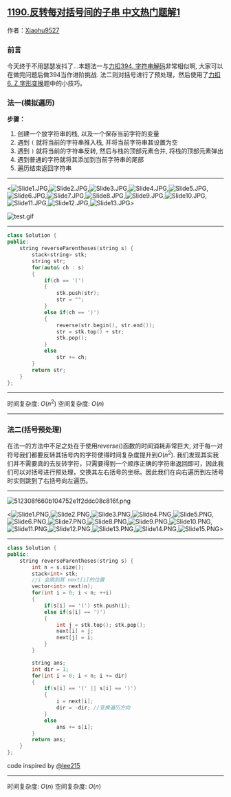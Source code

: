 ## [1190.反转每对括号间的子串 中文热门题解1](https://leetcode.cn/problems/reverse-substrings-between-each-pair-of-parentheses/solutions/100000/zhan-dong-tu-yan-shi-by-xiaohu9527-hua8)

作者：[Xiaohu9527](https://leetcode.cn/u/Xiaohu9527)

### 前言
今天终于不用瑟瑟发抖了...本题法一与[力扣394. 字符串解码](https://leetcode-cn.com/problems/decode-string/)非常相似啊, 大家可以在做完问题后做394当作进阶挑战. 法二则对括号进行了预处理，然后使用了[力扣6. Z 字形变换](https://leetcode-cn.com/problems/zigzag-conversion/)题中的小技巧。
### 法一(模拟遍历)
**步骤：**
1. 创建一个放字符串的栈, 以及一个保存当前字符的变量
2. 遇到 `(` 就将当前的字符串推入栈, 并将当前字符串其设置为空
3. 遇到 `)` 就将当前的字符串反转, 然后与栈的顶部元素合并, 将栈的顶部元素弹出
4. 遇到普通的字符就将其添加到当前字符串的尾部
5. 遍历结束返回字符串
**********************
<![Slide1.JPG](https://pic.leetcode-cn.com/1621974621-gCIoqX-Slide1.JPG),![Slide2.JPG](https://pic.leetcode-cn.com/1621974664-KGWhrB-Slide2.JPG),![Slide3.JPG](https://pic.leetcode-cn.com/1621974696-GIjJow-Slide3.JPG),![Slide4.JPG](https://pic.leetcode-cn.com/1621974701-GYesmp-Slide4.JPG),![Slide5.JPG](https://pic.leetcode-cn.com/1621974708-uAmodD-Slide5.JPG),![Slide6.JPG](https://pic.leetcode-cn.com/1621974714-OgDUGE-Slide6.JPG),![Slide7.JPG](https://pic.leetcode-cn.com/1621974721-OuUWOd-Slide7.JPG),![Slide8.JPG](https://pic.leetcode-cn.com/1621974726-VuKwsk-Slide8.JPG),![Slide9.JPG](https://pic.leetcode-cn.com/1621974730-HrFmCB-Slide9.JPG),![Slide10.JPG](https://pic.leetcode-cn.com/1621974362-cUgSmj-Slide10.JPG),![Slide11.JPG](https://pic.leetcode-cn.com/1621974734-SbbLBt-Slide11.JPG),![Slide12.JPG](https://pic.leetcode-cn.com/1621974369-JVprPw-Slide12.JPG),![Slide13.JPG](https://pic.leetcode-cn.com/1621975098-XXEZOy-Slide13.JPG)>

![test.gif](https://pic.leetcode-cn.com/1621975006-LMOeQR-test.gif)
**********************
```cpp
class Solution {
public:
    string reverseParentheses(string s) {
        stack<string> stk;
        string str;
        for(auto& ch : s)
        {
            if(ch == '(')
            {
                stk.push(str);
                str = "";
            }
            else if(ch == ')')
            {
                reverse(str.begin(), str.end());
                str = stk.top() + str;
                stk.pop();
            }
            else
                str += ch;
        }
        return str;
    }
};
```
************************
时间复杂度: $O(n^2)$
空间复杂度: $O(n)$
*************************
### 法二(括号预处理)
在法一的方法中不足之处在于使用$reverse()$函数的时间消耗非常巨大, 对于每一对符号我们都要反转其括号内的字符使得时间复杂度提升到$O(n^2)$. 我们发现其实我们并不需要真的去反转字符，只需要得到一个顺序正确的字符串返回即可，因此我们可以对括号进行预处理，交换其左右括号的坐标。因此我们在向右遍历到左括号时实则跳到了右括号向左遍历。
***************************
![512308f660b104752e1f2ddc08c816f.png](https://pic.leetcode-cn.com/1621979380-bwGLaE-512308f660b104752e1f2ddc08c816f.png)

<![Slide1.PNG](https://pic.leetcode-cn.com/1622002362-lgNJOy-Slide1.PNG),![Slide2.PNG](https://pic.leetcode-cn.com/1622002365-oOukGf-Slide2.PNG),![Slide3.PNG](https://pic.leetcode-cn.com/1622002368-skWvWG-Slide3.PNG),![Slide4.PNG](https://pic.leetcode-cn.com/1622002371-EGOQNI-Slide4.PNG),![Slide5.PNG](https://pic.leetcode-cn.com/1622002373-ieyerP-Slide5.PNG),![Slide6.PNG](https://pic.leetcode-cn.com/1622002376-TJHQBr-Slide6.PNG),![Slide7.PNG](https://pic.leetcode-cn.com/1622002379-SNaPUu-Slide7.PNG),![Slide8.PNG](https://pic.leetcode-cn.com/1622002381-KSsqcv-Slide8.PNG),![Slide9.PNG](https://pic.leetcode-cn.com/1622002384-tYVJgB-Slide9.PNG),![Slide10.PNG](https://pic.leetcode-cn.com/1622002386-lDfStN-Slide10.PNG),![Slide11.PNG](https://pic.leetcode-cn.com/1622002388-TiQWdl-Slide11.PNG),![Slide12.PNG](https://pic.leetcode-cn.com/1622002390-rtIrbO-Slide12.PNG),![Slide13.PNG](https://pic.leetcode-cn.com/1622002393-meeaws-Slide13.PNG),![Slide14.PNG](https://pic.leetcode-cn.com/1622002900-ecEMod-Slide14.PNG),![Slide15.PNG](https://pic.leetcode-cn.com/1622002904-ccwPvk-Slide15.PNG)>
***********************
```cpp
class Solution {
public:
    string reverseParentheses(string s) {
        int n = s.size();
        stack<int> stk;
        //i 会跳到其 next[i]的位置
        vector<int> next(n);
        for(int i = 0; i < n; ++i)
        {
            if(s[i] == '(') stk.push(i);
            else if(s[i] == ')')
            {
                int j = stk.top(); stk.pop();
                next[i] = j;
                next[j] = i;
            }
        }

        string ans;
        int dir = 1;
        for(int i = 0; i < n; i += dir)
        {
            if(s[i] == '(' || s[i] == ')')
            {
                i = next[i];
                dir = -dir; //变换遍历方向
            }
            else
                ans += s[i];
        }
        return ans;
    }
};
```
code inspired by [@lee215](https://leetcode.com/lee215/) 
****************
时间复杂度: $O(n)$
空间复杂度: $O(n)$